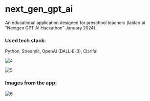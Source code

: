 # next_gen_gpt_ai

An educational application designed for preschool teachers (lablab.ai "Nextgen GPT AI Hackathon" January 2024).

### Used tech stack:
Python,
Streamlit,
OpenAi (DALL-E-3),
Clarifai


![4](https://github.com/KateMajzel/next_gen_gpt_ai/assets/104032721/fd59c397-06ca-4371-a5a8-cebdd3044dda)



![5](https://github.com/KateMajzel/next_gen_gpt_ai/assets/104032721/4eab7d42-9a75-4e35-b0ef-d28769b4fbce)

### Images from the app:

![6](https://github.com/KateMajzel/next_gen_gpt_ai/assets/104032721/54bdb7b2-d6de-4d28-830f-be7045a3481c)



